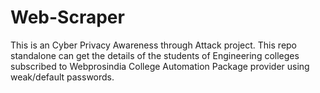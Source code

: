 # Web-Scraper

This is an Cyber Privacy Awareness through Attack project. This repo standalone can get the details of the students of Engineering colleges subscribed to Webprosindia College Automation Package provider using weak/default passwords.
